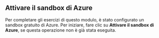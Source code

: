 ## <a name="activate-azure-sandbox"></a>Attivare il sandbox di Azure

Per completare gli esercizi di questo modulo, è stato configurato un sandbox gratuito di Azure. Per iniziare, fare clic su **Attivare il sandbox di Azure**, se questa operazione non è già stata eseguita.
